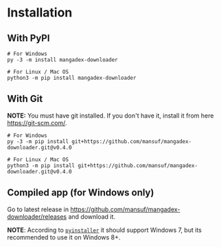 # Installation

## With PyPI

```shell
# For Windows
py -3 -m install mangadex-downloader

# For Linux / Mac OS
python3 -m pip install mangadex-downloader
```

## With Git 

**NOTE:** You must have git installed. If you don't have it, install it from here https://git-scm.com/.

```shell
# For Windows
py -3 -m pip install git+https://github.com/mansuf/mangadex-downloader.git@v0.4.0

# For Linux / Mac OS
python3 -m pip install git+https://github.com/mansuf/mangadex-downloader.git@v0.4.0
```

## Compiled app (for Windows only)

Go to latest release in https://github.com/mansuf/mangadex-downloader/releases and download it.

**NOTE**: According to [`pyinstaller`](https://github.com/pyinstaller/pyinstaller) it should support Windows 7,
but its recommended to use it on Windows 8+.
